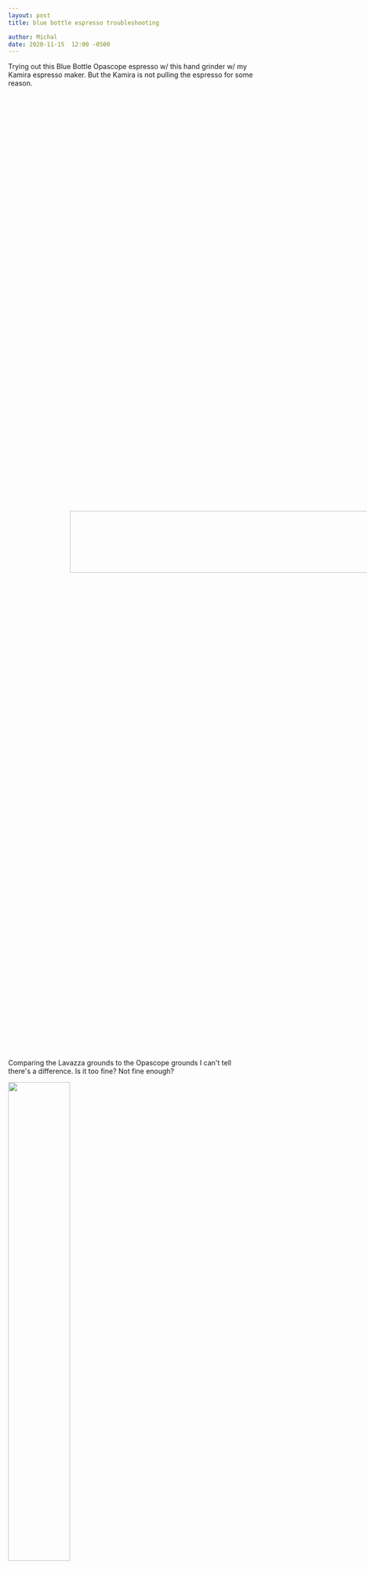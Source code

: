 ```yaml
---
layout: post
title: blue bottle espresso troubleshooting

author: Michal
date: 2020-11-15  12:00 -0500
---
```


Trying out this Blue Bottle Opascope espresso w/ this hand grinder w/ my Kamira espresso maker. But the Kamira is not pulling the espresso for some reason.

<img src="https://s3.amazonaws.com/my-blog-content/2020/2020-11-15-blue-bottle-espresso-troubleshooting/2020-11-15 10.37.52.jpg" width="50%" style="transform:rotate(90deg);">

Comparing the Lavazza grounds to the Opascope grounds I can't tell there's a difference. Is it too fine? Not fine enough?

<img src="https://s3.amazonaws.com/my-blog-content/2020/2020-11-15-blue-bottle-espresso-troubleshooting/2020-11-15 10.36.19.jpg" width="50%">
<img src="https://s3.amazonaws.com/my-blog-content/2020/2020-11-15-blue-bottle-espresso-troubleshooting/2020-11-15 10.37.26.jpg" width="50%">

This is the hand grinder.

<img src="https://s3.amazonaws.com/my-blog-content/2020/2020-11-15-blue-bottle-espresso-troubleshooting/2020-11-15 11.44.11.jpg" width="50%" style="transform:rotate(90deg);">



Here is what 2 out of 4 of the Blue Bottle pulls ended up like

<iframe src="https://player.vimeo.com/video/479540070" width="640" height="1138" frameborder="0" allow="autoplay; fullscreen" allowfullscreen></iframe>


And after that I did a Lavazza pull and it looked pretty normal..

<iframe src="https://player.vimeo.com/video/479541145" width="640" height="1138" frameborder="0" allow="autoplay; fullscreen" allowfullscreen></iframe>


#### Tried to use same grind level but also tamping this time
* Going to call this grind level 1. So "tamping" means using force to "compact" the grinds into the filter. This is not typically done w/ a Kamira filter. But tried it this time..
* And result was no pull and a swimming pool at the end

<img src="https://s3.amazonaws.com/my-blog-content/2020/2020-11-15-blue-bottle-espresso-troubleshooting/2020-11-15 13.33.05.jpg" width="50%" style="transform:rotate(90deg);">

#### Grind level 2 , no more tamping
* ended up with half a pull..

<img src="https://s3.amazonaws.com/my-blog-content/2020/2020-11-15-blue-bottle-espresso-troubleshooting/2020-11-15 13.40.09.jpg" width="50%" style="transform:rotate(90deg);">

<img src="https://s3.amazonaws.com/my-blog-content/2020/2020-11-15-blue-bottle-espresso-troubleshooting/2020-11-15 13.41.47.jpg" width="50%" style="transform:rotate(90deg);" >


#### Also tried grind level 3...

<img src="https://s3.amazonaws.com/my-blog-content/2020/2020-11-15-blue-bottle-espresso-troubleshooting/2020-11-15 13.54.46.jpg" width="50%">

This time basically no pull. And slightly watery filter afterwards also.

<img src="https://s3.amazonaws.com/my-blog-content/2020/2020-11-15-blue-bottle-espresso-troubleshooting/2020-11-15 13.56.20.jpg" width="50%"   >

#### Next?
Not sure what's next. Maybe going to try to fix the pressure on the Kamira.
